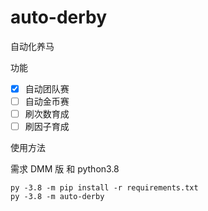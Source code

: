 # auto-derby

自动化养马

功能

- [x] 自动团队赛
- [ ] 自动金币赛
- [ ] 刷次数育成
- [ ] 刷因子育成

使用方法

需求 DMM 版 和 python3.8

```shell
py -3.8 -m pip install -r requirements.txt
py -3.8 -m auto-derby
```
